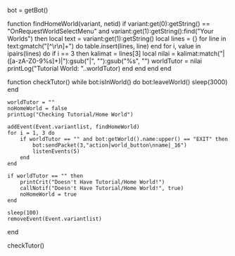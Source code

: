bot = getBot()

function findHomeWorld(variant, netid)
    if variant:get(0):getString() == "OnRequestWorldSelectMenu" and variant:get(1):getString():find("Your Worlds") then
        local text = variant:get(1):getString()
        local lines = {}
        for line in text:gmatch("[^\r\n]+") do
            table.insert(lines, line)
        end
        for i, value in ipairs(lines) do
            if i == 3 then
                kalimat = lines[3]
                local nilai = kalimat:match("|([a-zA-Z0-9%s]+)|"):gsub("|", ""):gsub("%s", "")
                worldTutor = nilai
                printLog("Tutorial World: "..worldTutor)
            end
        end
    end
end

function checkTutor()
    while bot:isInWorld() do
        bot:leaveWorld()
        sleep(3000)
    end

    worldTutor = ""
    noHomeWorld = false
    printLog("Checking Tutorial/Home World")

    addEvent(Event.variantlist, findHomeWorld)
    for i = 1, 3 do
        if worldTutor == "" and bot:getWorld().name:upper() == "EXIT" then
            bot:sendPacket(3,"action|world_button\nname|_16")
            listenEvents(5)
        end
    end

    if worldTutor == "" then
        printCrit("Doesn't Have Tutorial/Home World!")
        callNotif("Doesn't Have Tutorial/Home World!", true)
        noHomeWorld = true
    end
    
    sleep(100)
    removeEvent(Event.variantlist)
end

checkTutor()
